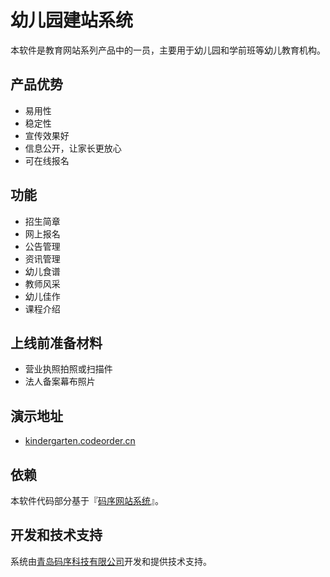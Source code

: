 # 幼儿园建站系统

本软件是教育网站系列产品中的一员，主要用于幼儿园和学前班等幼儿教育机构。

## 产品优势
* 易用性
* 稳定性
* 宣传效果好
* 信息公开，让家长更放心
* 可在线报名

## 功能

* 招生简章
* 网上报名
* 公告管理
* 资讯管理
* 幼儿食谱
* 教师风采
* 幼儿佳作
* 课程介绍

## 上线前准备材料

* 营业执照拍照或扫描件
* 法人备案幕布照片

## 演示地址

* [kindergarten.codeorder.cn](http://kindergarten.codeorder.cn)

## 依赖

本软件代码部分基于『[码序网站系统](https://code.aliyun.com/oldsong/codeorder-enterprise-information-system)』。

## 开发和技术支持

系统由[青岛码序科技有限公司](http://codeorder.cn)开发和提供技术支持。
